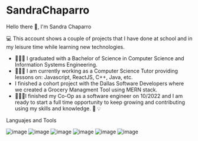 # SandraChaparro

Hello there 👋, I'm Sandra Chaparro



   💻 This account shows a couple of projects that I have done at school and in my leisure time while learning new technologies.
    

  - 👩🏻‍🎓 I graduated with a Bachelor of Science in Computer Science and Information Systems Engineering.
  - 👩🏻‍🏫 I am currently working as a Computer Science Tutor providing lessons on: Javascript, ReactJS, C++, Java, etc.
  - I finished a cohort project with the Dallas Software Developers where we created a Grocery Managment Tool using MERN stack.
  - 👩🏼‍💻I finished my Co-Op as a software engineer on 10/2022 and I am ready to start a full time opportunity to keep growing and contributing using my           skills and knowledge. 🧠 💡
  
  
  
  
  
  
  
 Languajes and Tools 
 
 
 
![image](https://user-images.githubusercontent.com/55746359/222834009-53b54843-f548-4be4-8c48-e6577c4375b3.png)
![image](https://user-images.githubusercontent.com/55746359/222834745-38890fed-3a24-46b2-9b82-6d945b240dba.png)
![image](https://user-images.githubusercontent.com/55746359/222834154-f16757bb-6f47-4bcf-9f5f-d54eb1912113.png)
![image](https://user-images.githubusercontent.com/55746359/222834228-d38265b2-4b6a-45d2-81ea-e40b3057d182.png)
![image](https://user-images.githubusercontent.com/55746359/222834703-d5588562-2595-496c-856f-b5fbf16adb12.png)
![image](https://user-images.githubusercontent.com/55746359/222836732-93fb17ef-f0be-4b7d-aeb2-c178dbae23d9.png)


  

